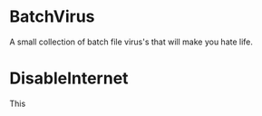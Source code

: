 # BatchVirus
A small collection of batch file virus's that will make you hate life.
# **DisableInternet**
This

